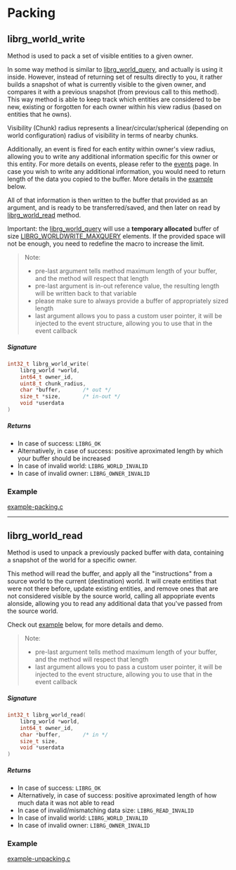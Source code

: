 # Packing

## librg_world_write

Method is used to pack a set of visible entities to a given owner.

In some way method is similar to [librg_world_query](defs/query.md#librg_world_query), and actually is using it inside.
However, instead of returning set of results directly to you, it rather builds a snapshot of what is currently visible to the given owner,
and compares it with a previous snapshot (from previous call to this method).
This way method is able to keep track which entities are considered to be new, existing or forgotten for each owner within his view radius (based on entities that he owns).

Visibility (Chunk) radius represents a linear/circular/spherical (depending on world configuration) radius of visibility in terms of nearby chunks.

Additionally, an event is fired for each entity within owner's view radius, allowing you to write any additional information specific for this owner or this entity.
For more details on events, please refer to the [events](defs/events.md) page.
In case you wish to write any additional information, you would need to return length of the data you copied to the buffer. More details in the [example](#example) below.

All of that information is then written to the buffer that provided as an argument, and is ready to be transferred/saved, and then later on read by [librg_world_read](#librg_world_read) method.

Important: the [librg_world_query](defs/query.md#librg_world_query) will use a **temporary allocated** buffer of size [LIBRG_WORLDWRITE_MAXQUERY](compiletime.md#LIBRG_WORLDWRITE_MAXQUERY) elements.
If the provided space will not be enough, you need to redefine the macro to increase the limit.

> Note:
> * pre-last argument tells method maximum length of your buffer, and the method will respect that length
> * pre-last argument is in-out reference value, the resulting length will be written back to that variable
> * please make sure to always provide a buffer of appropriately sized length
> * last argument allows you to pass a custom user pointer, it will be injected to the event structure, allowing you to use that in the event callback

##### Signature
```c
int32_t librg_world_write(
    librg_world *world,
    int64_t owner_id,
    uint8_t chunk_radius,
    char *buffer,       /* out */
    size_t *size,       /* in-out */
    void *userdata
)
```

##### Returns

* In case of success: `LIBRG_OK`
* Alternatively, in case of success: positive aproximated length by which your buffer should be increased
* In case of invalid world: `LIBRG_WORLD_INVALID`
* In case of invalid owner: `LIBRG_OWNER_INVALID`


### **Example**

[example-packing.c](https://raw.githubusercontent.com/zpl-c/librg/master/code/apps/example-packing.c ':include :type=code')

------------------------------

## librg_world_read

Method is used to unpack a previously packed buffer with data, containing a snapshot of the world for a specific owner.

This method will read the buffer, and apply all the "instructions" from a source world to the current (destination) world.
It will create entities that were not there before, update existing entities, and remove ones that are not considered visible by the source world,
calling all appopriate events alonside, allowing you to read any additional data that you've passed from the source world.

Check out [example](#example-1) below, for more details and demo.

> Note:
> * pre-last argument tells method maximum length of your buffer, and the method will respect that length
> * last argument allows you to pass a custom user pointer, it will be injected to the event structure, allowing you to use that in the event callback

##### Signature
```c
int32_t librg_world_read(
    librg_world *world,
    int64_t owner_id,
    char *buffer,       /* in */
    size_t size,
    void *userdata
)
```

##### Returns

* In case of success: `LIBRG_OK`
* Alternatively, in case of success: positive aproximated length of how much data it was not able to read
* In case of invalid/mismatching data size: `LIBRG_READ_INVALID`
* In case of invalid world: `LIBRG_WORLD_INVALID`
* In case of invalid owner: `LIBRG_OWNER_INVALID`

### **Example**

[example-unpacking.c](https://raw.githubusercontent.com/zpl-c/librg/master/code/apps/example-unpacking.c ':include :type=code')
